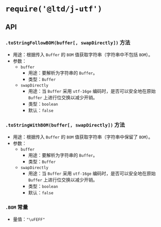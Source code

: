 # `require('@ltd/j-utf')`

## API

### `.toStringFollowBOM(buffer[, swapDirectly])` 方法

-   用途：根据传入 `Buffer` 的 `BOM` 值获取字符串（字符串中不包括 `BOM`）。
-   参数：
    *   `buffer`
        -   用途：要解析为字符串的 `Buffer`。
        -   类型：`Buffer`
    +   `swapDirectly`
        -   用途：当 `Buffer` 采用 `utf-16ge` 编码时，是否可以安全地在原始 `Buffer` 上进行位交换以减少开销。
        -   类型：`boolean`
        -   默认：`false`

### `.toStringWithBOM(buffer[, swapDirectly])` 方法

-   用途：根据传入 `Buffer` 的 `BOM` 值获取字符串（字符串中保留了 `BOM`）。
-   参数：
    *   `buffer`
        -   用途：要解析为字符串的 `Buffer`。
        -   类型：`Buffer`
    +   `swapDirectly`
        -   用途：当 `Buffer` 采用 `utf-16ge` 编码时，是否可以安全地在原始 `Buffer` 上进行位交换以减少开销。
        -   类型：`boolean`
        -   默认：`false`

### `.BOM` 常量

-   量值：`"\uFEFF"`
